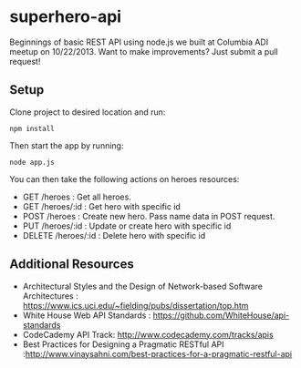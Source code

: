 superhero-api
=============
Beginnings of basic REST API using node.js we built at Columbia ADI meetup on 10/22/2013. Want to make improvements? Just submit a pull request!

Setup
-------------
Clone project to desired location and run:
```
npm install
```

Then start the app by running:
```
node app.js
```

You can then take the following actions on heroes resources:
* GET /heroes : Get all heroes.
* GET /heroes/:id : Get hero with specific id
* POST /heroes : Create new hero. Pass name data in POST request.
* PUT /heroes/:id : Update or create hero with specific id
* DELETE /heroes/:id : Delete hero with specific id


Additional Resources
-------------
* Architectural Styles and the Design of Network-based Software Architectures : https://www.ics.uci.edu/~fielding/pubs/dissertation/top.htm
* White House Web API Standards : https://github.com/WhiteHouse/api-standards
* CodeCademy API Track: http://www.codecademy.com/tracks/apis
* Best Practices for Designing a Pragmatic RESTful API :http://www.vinaysahni.com/best-practices-for-a-pragmatic-restful-api


